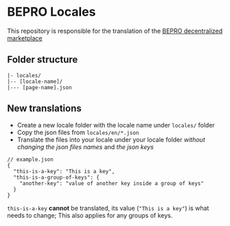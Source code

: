 # BEPRO Locales
This repository is responsible for the translation of the [BEPRO decentralized marketplace](https://app.bepro.network)

## Folder structure
```
|- locales/ 
|-- [locale-name]/
|--- [page-name].json
```

## New translations
- Create a new locale folder with the locale name under `locales/` folder
- Copy the json files from `locales/en/*.json`
- Translate the files into your locale under your locale folder _without changing the json files names_ and _the json keys_
```json5
// example.json
{
  "this-is-a-key": "This is a key",
  "this-is-a-group-of-keys": {
    "another-key": "value of another key inside a group of keys"
  }
}
```
`this-is-a-key` **cannot** be translated, its value (`"This is a key"`) is what needs to change;
This also applies for any groups of keys.
